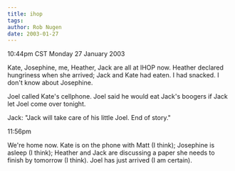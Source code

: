 ```yaml
---
title: ihop
tags: 
author: Rob Nugen
date: 2003-01-27
---
```


<p class=date>10:44pm CST Monday 27 January 2003</p>

<p>Kate, Josephine, me, Heather, Jack are all at IHOP now.  Heather
declared hungriness when she arrived; Jack and Kate had eaten.  I had
snacked.  I don't know about Josephine.</p>

<p>Joel called Kate's cellphone.  Joel said he would eat Jack's
boogers if Jack let Joel come over tonight.</p>

<p>Jack: "Jack will take care of his little Joel.  End of story."</p>

<p class=date>11:56pm</p>

<p>We're home now.  Kate is on the phone with Matt (I think);
Josephine is asleep (I think); Heather and Jack are discussing a paper
she needs to finish by tomorrow (I think).  Joel has just arrived (I
am certain).</p>

